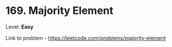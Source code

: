 # 169. Majority Element

Level: **Easy**

Link to problem - https://leetcode.com/problems/majority-element
